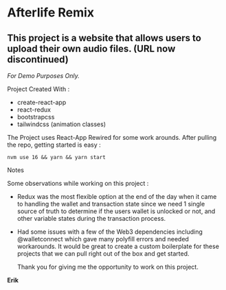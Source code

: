 # Afterlife Remix

## This project is a website that allows users to upload their own audio files. (URL now discontinued)

_For Demo Purposes Only._

Project Created With :

- create-react-app
- react-redux
- bootstrapcss
- tailwindcss (animation classes)

The Project uses React-App Rewired for some work arounds. After pulling the
repo, getting started is easy :

```
nvm use 16 && yarn && yarn start

```

Notes

Some observations while working on this project :

- Redux was the most flexible option at the end of the day when it came to
  handling the wallet and transaction state since we need 1 single source of
  truth to determine if the users wallet is unlocked or not, and other variable
  states during the transaction process.

- Had some issues with a few of the Web3 dependencies including @walletconnect
  which gave many polyfill errors and needed workarounds. It would be great to
  create a custom boilerplate for these projects that we can pull right out of
  the box and get started.

  Thank you for giving me the opportunity to work on this project.

**Erik**
